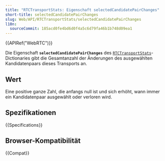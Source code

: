 ```yaml
---
title: "RTCTransportStats: Eigenschaft selectedCandidatePairChanges"
short-title: selectedCandidatePairChanges
slug: Web/API/RTCTransportStats/selectedCandidatePairChanges
l10n:
  sourceCommit: 185acd0fe4bd6d0f4a5c6d79fa46b1b748d09ea1
---
```


{{APIRef("WebRTC")}}

Die Eigenschaft **`selectedCandidatePairChanges`** des [`RTCTransportStats`](/de/docs/Web/API/RTCTransportStats)-Dictionaries gibt die Gesamtanzahl der Änderungen des ausgewählten Kandidatenpaars dieses Transports an.

## Wert

Eine positive ganze Zahl, die anfangs null ist und sich erhöht, wann immer ein Kandidatenpaar ausgewählt oder verloren wird.

## Spezifikationen

{{Specifications}}

## Browser-Kompatibilität

{{Compat}}
